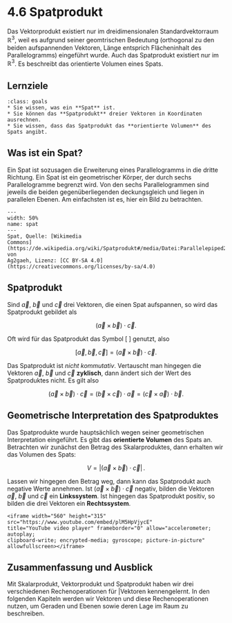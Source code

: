 # 4.6 Spatprodukt

Das Vektorprodukt existiert nur im dreidimensionalen Standardvektorraum
$\mathbb{R}^3$, weil es aufgrund seiner geomtrischen Bedeutung (orthogonal zu
den beiden aufspannenden Vektoren, Länge entsprich Flächeninhalt des
Parallelogramms) eingeführt wurde. Auch das Spatprodukt existiert nur im
$\mathbb{R}^3$. Es beschreibt das orientierte Volumen eines Spats.

## Lernziele

```{admonition} Lernziele
:class: goals
* Sie wissen, was ein **Spat** ist.
* Sie können das **Spatprodukt** dreier Vektoren in Koordinaten ausrechnen.
* Sie wissen, dass das Spatprodukt das **orientierte Volumen** des Spats angibt.
```

## Was ist ein Spat?

Ein Spat ist sozusagen die Erweiterung eines Parallelogramms in die dritte
Richtung. Ein Spat ist ein geometrischer Körper, der durch sechs Parallelogramme
begrenzt wird. Von den sechs Parallelogrammen sind jeweils die beiden
gegenüberliegenden deckungsgleich und liegen in parallelen Ebenen. Am
einfachsten ist es, hier ein Bild zu betrachten.

```{figure} pics/spat.svg
---
width: 50%
name: spat
---
Spat, Quelle: [Wikimedia
Commons](https://de.wikipedia.org/wiki/Spatprodukt#/media/Datei:Parallelepiped2.svg) von
Ag2gaeh, Lizenz: [CC BY-SA 4.0](https://creativecommons.org/licenses/by-sa/4.0)
```

## Spatprodukt

Sind $\vec{a}$, $\vec{b}$ und $\vec{c}$ drei Vektoren, die einen Spat
aufspannen, so wird das Spatprodukt gebildet als

$$\left(\vec{a}\times\vec{b}\right)\cdot\vec{c}.$$

Oft wird für das Spatprodukt das Symbol $[ \; ]$ genutzt, also

$$[\vec{a}, \vec{b}, \vec{c}] =
\left(\vec{a}\times\vec{b}\right)\cdot\vec{c}.$$

Das Spatprodukt ist *nicht kommutativ*. Vertauscht man hingegen die Vektoren
$\vec{a}$, $\vec{b}$ und $\vec{c}$ **zyklisch**, dann ändert sich der Wert des
Spatproduktes nicht. Es gilt also

$$\left(\vec{a}\times\vec{b}\right)\cdot\vec{c} =
\left(\vec{b}\times\vec{c}\right)\cdot\vec{a} =
\left(\vec{c}\times\vec{a}\right)\cdot\vec{b}.$$

## Geometrische Interpretation des Spatproduktes

Das Spatprodukte wurde hauptsächlich wegen seiner geometrischen Interpretation
eingeführt. Es gibt das **orientierte Volumen** des Spats an. Betrachten wir
zunächst den Betrag des Skalarproduktes, dann erhalten wir das Volumen des
Spats:

$$V = \left| \left(\vec{a}\times\vec{b}\right)\cdot\vec{c} \right|\,.$$

Lassen wir hingegen den Betrag weg, dann kann das Spatprodukt auch negative
Werte annehmen. Ist $\left(\vec{a}\times\vec{b}\right)\cdot\vec{c}$ negativ,
bilden die Vektoren $\vec{a}$, $\vec{b}$ und $\vec{c}$ ein **Linkssystem**. Ist
hingegen das Spatprodukt positiv, so bilden die drei Vektoren ein
**Rechtssystem**.

```{dropdown} Video "Spatprodukt" von Daniel Jung
<iframe width="560" height="315" src="https://www.youtube.com/embed/plM5HpVjycE" 
title="YouTube video player" frameborder="0" allow="accelerometer; autoplay; 
clipboard-write; encrypted-media; gyroscope; picture-in-picture" allowfullscreen></iframe>
```

## Zusammenfassung und Ausblick

Mit Skalarprodukt, Vektorprodukt und Spatprodukt haben wir drei verschiedenen
Rechenoperationen für |Vektoren kennengelernt. In den folgenden Kapiteln werden
wir Vektoren und diese Rechenoperationen nutzen, um Geraden und Ebenen sowie
deren Lage im Raum zu beschreiben.
